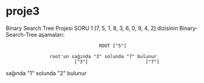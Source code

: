 # proje3
Binary Search Tree Projesi
SORU 1
[7, 5, 1, 8, 3, 6, 0, 9, 4, 2] dizisinin Binary-Search-Tree aşamaları:

                                      ROOT ["5"]
                    
                    root'un sağında "3" solunda "7" bulunur
                             ["3"]                     ["7"] 
sağında "1" solunda "2" bulunur
